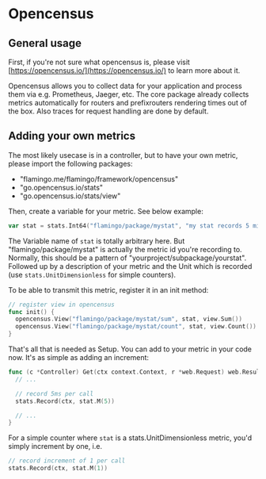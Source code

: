 # Opencensus

## General usage

First, if you're not sure what opencensus is, please visit [https://opencensus.io/](https://opencensus.io/) to learn more about it.

Opencensus allows you to collect data for your application and process them via e.g. Prometheus, Jaeger, etc.
The core package already collects metrics automatically for routers and prefixrouters rendering times out of the box.
Also traces for request handling are done by default.

## Adding your own metrics

The most likely usecase is in a controller, but to have your own metric, please import the following packages:

* "flamingo.me/flamingo/framework/opencensus"
* "go.opencensus.io/stats"
* "go.opencensus.io/stats/view"

Then, create a variable for your metric. See below example:

```go
var stat = stats.Int64("flamingo/package/mystat", "my stat records 5 milliseconds per call", stats.UnitMilliseconds)
```

The Variable name of `stat` is totally arbitrary here. But "flamingo/package/mystat" is actually the metric id you're recording to. Normally, this should be a pattern of
"yourproject/subpackage/yourstat". Followed up by a description of your metric and the Unit which is recorded (use `stats.UnitDimensionless` for simple counters).

To be able to transmit this metric, register it in an init method:

```go
// register view in opencensus
func init() {
  opencensus.View("flamingo/package/mystat/sum", stat, view.Sum())
  opencensus.View("flamingo/package/mystat/count", stat, view.Count())
}
```

That's all that is needed as Setup. You can add to your metric in your code now. It's as simple as adding an increment:

```go
func (c *Controller) Get(ctx context.Context, r *web.Request) web.Result {
  // ...

  // record 5ms per call
  stats.Record(ctx, stat.M(5))

  // ...
}
```

For a simple counter where `stat` is a stats.UnitDimensionless metric, you'd simply increment by one, i.e. 

```go
// record increment of 1 per call
stats.Record(ctx, stat.M(1))
```
